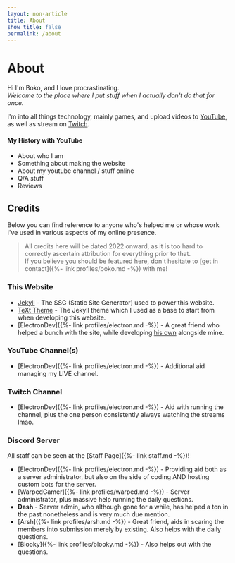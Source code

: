 ```yaml
---
layout: non-article
title: About
show_title: false
permalink: /about
---
```


# About

Hi I'm Boko, and I love procrastinating.  
*Welcome to the place where I put stuff when I actually don't do that for once.*

I'm into all things technology, mainly games, and upload videos to [YouTube](channel), as well as stream on [Twitch](live).

#### My History with YouTube

- About who I am
- Something about making the website
- About my youtube channel / stuff online
- Q/A stuff
- Reviews

## Credits

Below you can find reference to anyone who's helped me or whose work I've used in various aspects of my online presence.

> All credits here will be dated 2022 onward, as it is too hard to correctly ascertain attribution for everything prior to that.  
> If you believe you should be featured here, don't hesitate to [get in contact]({%- link profiles/boko.md -%}) with me!

### This Website
- [Jekyll](http://jekyllrb.com/) - The SSG (Static Site Generator) used to power this website.
- [TeXt Theme](https://github.com/kitian616/jekyll-TeXt-theme) - The Jekyll theme which I used as a base to start from when developing this website.
- [ElectronDev]({%- link profiles/electron.md -%}) - A great friend who helped a bunch with the site, while developing [his own](https://electrondev.uk/) alongside mine.

### YouTube Channel(s)
- [ElectronDev]({%- link profiles/electron.md -%}) - Additional aid managing my LIVE channel.

### Twitch Channel
- [ElectronDev]({%- link profiles/electron.md -%}) - Aid with running the channel, plus the one person consistently always watching the streams lmao.

### Discord Server
All staff can be seen at the [Staff Page]({%- link staff.md -%})!
- [ElectronDev]({%- link profiles/electron.md -%}) - Providing aid both as a server administrator, but also on the side of coding AND hosting custom bots for the server.
- [WarpedGamer]({%- link profiles/warped.md -%}) - Server administrator, plus massive help running the daily questions.
- **Dash** - Server admin, who although gone for a while, has helped a ton in the past nonetheless and is very much due mention.
- [Arsh]({%- link profiles/arsh.md -%}) - Great friend, aids in scaring the members into submission merely by existing. Also helps with the daily questions.
- [Blooky]({%- link profiles/blooky.md -%}) - Also helps out with the questions.

